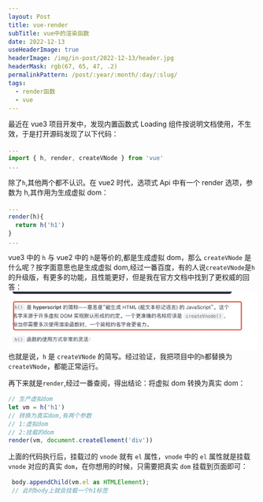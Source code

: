 ```yaml
---
layout: Post
title: vue-render
subTitle: vue中的渲染函数
date: 2022-12-13
useHeaderImage: true
headerImage: /img/in-post/2022-12-13/header.jpg
headerMask: rgb(67, 65, 47, .2)
permalinkPattern: /post/:year/:month/:day/:slug/
tags:
  - render函数
  - vue
---
```


<!-- #### 1、疑惑 -->

最近在 vue3 项目开发中，发现内置函数式 Loading 组件按说明文档使用，不生效，于是打开源码发现了以下代码：

```js
...
import { h, render, createVNode } from 'vue'
...
```

除了`h`,其他两个都不认识。在 vue2 时代，选项式 Api 中有一个 render 选项，参数为 h,其作用为生成虚拟 dom：

```js
...
render(h){
  return h('h1')
}
...
```

vue3 中的 `h` 与 vue2 中的 `h`是等价的,都是生成虚拟 dom，那么 `createVNode` 是什么呢？按字面意思也是生成虚拟 dom,经过一番百度，有的人说`createVNode`是`h`的升级版，有更多的功能，且性能更好，但是我在官方文档中找到了更权威的回答：
![](/img/in-post/2022-12-13/1.jpg)
也就是说，`h` 是 `createVNode` 的简写。经过验证，我把项目中的`h`都替换为`createVNode`，都能正常运行。

再下来就是`render`,经过一番查阅，得出结论：将虚拟 dom 转换为真实 dom：

```js
// 生产虚拟dom
let vm = h('h1')
// 转换为真实dom,有两个参数
// 1:虚拟dom
// 2:挂载的dom
render(vm, document.createElement('div'))
```

上面的代码执行后，挂载过的 `vnode` 就有 `el` 属性，`vnode` 中的 `el` 属性就是挂载 `vnode` 对应的真实 `dom`，在你想用的时候，只需要把真实 `dom` 挂载到页面即可：

```js
 body.appendChild(vm.el as HTMLElement);
 // 此时body上就会挂载一个h1标签

```
